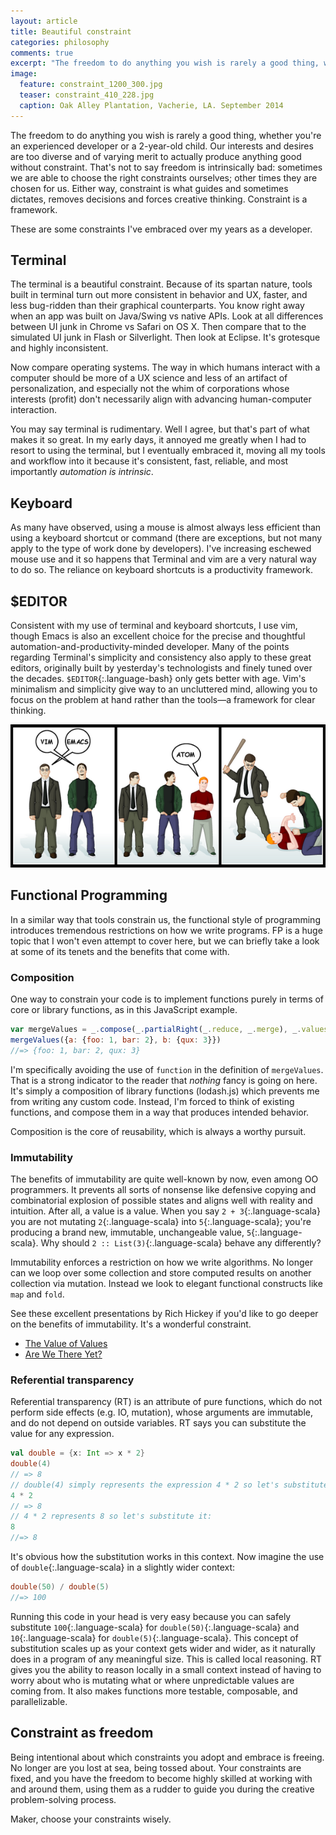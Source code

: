 ```yaml
---
layout: article
title: Beautiful constraint
categories: philosophy
comments: true
excerpt: "The freedom to do anything you wish is rarely a good thing, whether you're an experienced developer or a 2-year-old child"
image:
  feature: constraint_1200_300.jpg
  teaser: constraint_410_228.jpg
  caption: Oak Alley Plantation, Vacherie, LA. September 2014
---
```


The freedom to do anything you wish is rarely a good thing, whether you're an
experienced developer or a 2-year-old child. Our interests and desires are too
diverse and of varying merit to actually produce anything good without
constraint. That's not to say freedom is intrinsically bad: sometimes we are
able to choose the right constraints ourselves; other times they are chosen for
us. Either way, constraint is what guides and sometimes dictates, removes
decisions and forces creative thinking. Constraint is a framework.

These are some constraints I've embraced over my years as a developer.

## Terminal

The terminal is a beautiful constraint. Because of its spartan nature, tools
built in terminal turn out more consistent in behavior and UX, faster, and less
bug-ridden than their graphical counterparts. You know right away when an app
was built on Java/Swing vs native APIs. Look at all differences between UI junk
in Chrome vs Safari on OS X. Then compare that to the simulated UI junk in Flash
or Silverlight. Then look at Eclipse. It's grotesque and highly inconsistent.

Now compare operating systems. The way in which humans interact with a computer
should be more of a UX science and less of an artifact of personalization, and
especially not the whim of corporations whose interests (profit) don't
necessarily align with advancing human-computer interaction.

You may say terminal is rudimentary. Well I agree, but that's part of what makes
it so great. In my early days, it annoyed me greatly when I had to resort to
using the terminal, but I eventually embraced it, moving all my tools and
workflow into it because it's consistent, fast, reliable, and most importantly
*automation is intrinsic*.

## Keyboard

As many have observed, using a mouse is almost always less efficient than using
a keyboard shortcut or command (there are exceptions, but not many apply to the
type of work done by developers). I've increasing eschewed mouse use and it
so happens that Terminal and vim are a very natural way to do so. The reliance
on keyboard shortcuts is a productivity framework.

## $EDITOR

Consistent with my use of terminal and keyboard shortcuts, I use vim, though
Emacs is also an excellent choice for the precise and thoughtful
automation-and-productivity-minded developer. Many of the points regarding
Terminal's simplicity and consistency also apply to these great editors,
originally built by yesterday's technologists and finely tuned over the decades.
`$EDITOR`{:.language-bash} only gets better with age. Vim's minimalism and
simplicity give way to an uncluttered mind, allowing you to focus on the problem
at hand rather than the tools—a framework for clear thinking.

<img src="/images/vim_emacs.png" alt="Vim and Emacs vs Atom" />


## Functional Programming

In a similar way that tools constrain us, the functional style of programming
introduces tremendous restrictions on how we write programs. FP is a huge topic
that I won't even attempt to cover here, but we can briefly take a look at some
of its tenets and the benefits that come with.

### Composition

One way to constrain your code is to implement functions purely in terms of core
or library functions, as in this JavaScript example.

```javascript
var mergeValues = _.compose(_.partialRight(_.reduce, _.merge), _.values)
mergeValues({a: {foo: 1, bar: 2}, b: {qux: 3}})
//=> {foo: 1, bar: 2, qux: 3}
```

I'm specifically avoiding the use of `function` in the definition of
`mergeValues`. That is a strong indicator to the reader that *nothing* fancy is
going on here. It's simply a composition of library functions (lodash.js) which
prevents me from writing any custom code. Instead, I'm forced to think of
existing functions, and compose them in a way that produces intended behavior.

Composition is the core of reusability, which is always a worthy pursuit.

### Immutability

The benefits of immutability are quite well-known by now, even among OO
programmers. It prevents all sorts of nonsense like defensive copying and
combinatorial explosion of possible states and aligns well with reality and
intuition. After all, a value is a value. When you say `2 + 3`{:.language-scala}
you are not mutating `2`{:.language-scala} into `5`{:.language-scala}; you're
producing a brand new, immutable, unchangeable value, `5`{:.language-scala}. Why
should `2 :: List(3)`{:.language-scala} behave any differently?

Immutability enforces a restriction on how we write algorithms. No longer can we
loop over some collection and store computed results on another collection via
mutation. Instead we look to elegant functional constructs like `map` and
`fold`.

See these excellent presentations by Rich Hickey if you'd like to go deeper on
the benefits of immutability. It's a wonderful constraint.

- [The Value of Values](http://www.infoq.com/presentations/Value-Values)
- [Are We There Yet?](http://www.infoq.com/presentations/Are-We-There-Yet-Rich-Hickey)


### Referential transparency

Referential transparency (RT) is an attribute of pure functions, which do not
perform side effects (e.g. IO, mutation), whose arguments are immutable, and do
not depend on outside variables. RT says you can substitute the value for any
expression.

```scala
val double = {x: Int => x * 2}
double(4)
// => 8
// double(4) simply represents the expression 4 * 2 so let's substitute it:
4 * 2
// => 8
// 4 * 2 represents 8 so let's substitute it:
8
//=> 8
```

It's obvious how the substitution works in this context. Now imagine the use of
`double`{:.language-scala} in a slightly wider context:

```scala
double(50) / double(5)
//=> 100
```

Running this code in your head is very easy because you can safely substitute
`100`{:.language-scala} for `double(50)`{:.language-scala} and
`10`{:.language-scala} for `double(5)`{:.language-scala}. This concept of
substitution scales up as your context gets wider and wider, as it naturally
does in a program of any meaningful size. This is called local reasoning. RT
gives you the ability to reason locally in a small context instead of having to
worry about who is mutating what or where unpredictable values are coming from.
It also makes functions more testable, composable, and parallelizable.


## Constraint as freedom

Being intentional about which constraints you adopt and embrace is freeing. No
longer are you lost at sea, being tossed about. Your constraints are fixed, and
you have the freedom to become highly skilled at working with and around them,
using them as a rudder to guide you during the creative problem-solving process.

Maker, choose your constraints wisely.

